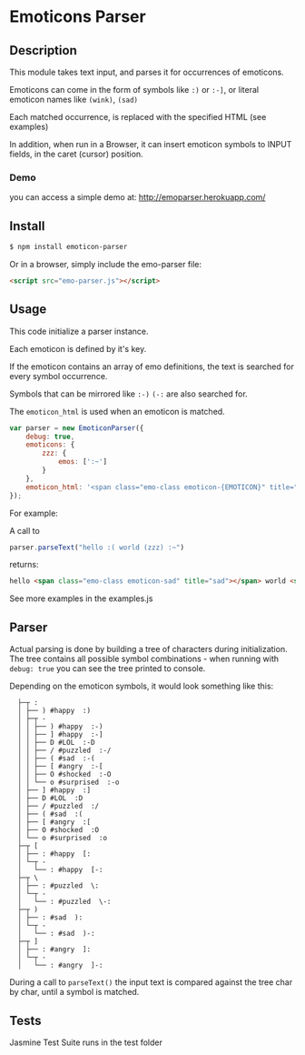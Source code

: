 Emoticons Parser
=======

## Description

This module takes text input, and parses it for occurrences of emoticons.

Emoticons can come in the form of symbols like `:)` or `:-]`, or literal emoticon names like `(wink)`, `(sad)`

Each matched occurrence, is replaced with the specified HTML (see examples)

In addition, when run in a Browser, it can insert emoticon symbols to INPUT fields, in the caret (cursor) position.

### Demo

you can access a simple demo at:
http://emoparser.herokuapp.com/

## Install

```bash
$ npm install emoticon-parser
```

Or in a browser, simply include the emo-parser file:

```html
<script src="emo-parser.js"></script>
```

## Usage

This code initialize a parser instance.

Each emoticon is defined by it's key.

If the emoticon contains an array of emo definitions, the text is searched for every symbol occurrence.

Symbols that can be mirrored like `:-)` `(-:` are also searched for.

The `emoticon_html` is used when an emoticon is matched.

```js
var parser = new EmoticonParser({
    debug: true,
    emoticons: {
        zzz: {
            emos: [':~']
        }
    },
    emoticon_html: '<span class="emo-class emoticon-{EMOTICON}" title="{EMOTICON}"></span>'
});
```

For example:

A call to

```js
parser.parseText("hello :( world (zzz) :~")
```

returns:

```html
hello <span class="emo-class emoticon-sad" title="sad"></span> world <span class="emo-class emoticon-zzz" title="zzz"></span> <span class="emo-class emoticon-zzz" title="zzz"></span>
```

See more examples in the examples.js

## Parser

Actual parsing is done by building a tree of characters during initialization.
The tree contains all possible symbol combinations - when running with `debug: true` you can see the tree printed to console.

Depending on the emoticon symbols, it would look something like this:

```
  ├─┬ :
  │ ├── ) #happy  :)
  │ ├─┬ -
  │ │ ├── ) #happy  :-)
  │ │ ├── ] #happy  :-]
  │ │ ├── D #LOL  :-D
  │ │ ├── / #puzzled  :-/
  │ │ ├── ( #sad  :-(
  │ │ ├── [ #angry  :-[
  │ │ ├── O #shocked  :-O
  │ │ └── o #surprised  :-o
  │ ├── ] #happy  :]
  │ ├── D #LOL  :D
  │ ├── / #puzzled  :/
  │ ├── ( #sad  :(
  │ ├── [ #angry  :[
  │ ├── O #shocked  :O
  │ └── o #surprised  :o
  ├─┬ [
  │ ├── : #happy  [:
  │ └─┬ -
  │   └── : #happy  [-:
  ├─┬ \
  │ ├── : #puzzled  \:
  │ └─┬ -
  │   └── : #puzzled  \-:
  ├─┬ )
  │ ├── : #sad  ):
  │ └─┬ -
  │   └── : #sad  )-:
  ├─┬ ]
  │ ├── : #angry  ]:
  │ └─┬ -
  │   └── : #angry  ]-:
```

During a call to `parseText()` the input text is compared against the tree char by char, until a symbol is matched.

## Tests

Jasmine Test Suite runs in the test folder
